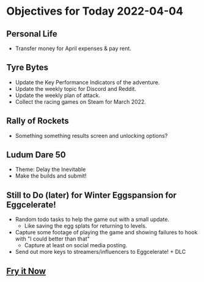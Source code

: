 # Objectives for Today 2022-04-04

## Personal Life

- Transfer money for April expenses & pay rent.

## Tyre Bytes

- Update the Key Performance Indicators of the adventure.
- Update the weekly topic for Discord and Reddit.
- Update the weekly plan of attack.
- Collect the racing games on Steam for March 2022.

## Rally of Rockets

- Something something results screen and unlocking options?

## Ludum Dare 50

- Theme: Delay the Inevitable
- Make the builds and submit!

## Still to Do (later) for Winter Eggspansion for Eggcelerate!

- Random todo tasks to help the game out with a small update.
  - Like saving the egg splats for returning to levels.
- Capture some footage of playing the game and showing failures to hook with "I could better than that"
  - Capture at least on social media posting.
- Send out more keys to streamers/influencers to Eggcelerate! + DLC

## [Fry it Now](https://store.steampowered.com/app/1902100/Winter_Eggspansion_for_Eggcelerate/)
